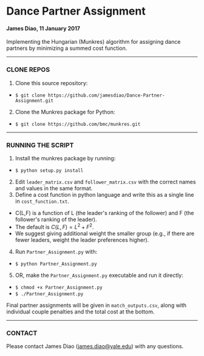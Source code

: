 # Dance Partner Assignment

#### James Diao, 11 January 2017

Implementing the Hungarian (Munkres) algorithm for assigning dance partners by minimizing a summed cost function. 


-------------------------------------------------------------

### CLONE REPOS

1. Clone this source repository: <br />
 - `$ git clone https://github.com/jamesdiao/Dance-Partner-Assignment.git`  
2. Clone the Munkres package for Python:  
 - `$ git clone https://github.com/bmc/munkres.git`

-------------------------------------------------------------

### RUNNING THE SCRIPT

1. Install the munkres package by running:  
 - `$ python setup.py install`  
2. Edit `leader_matrix.csv` and `follower_matrix.csv` with the correct names and values in the same format.  
3. Define a cost function in python language and write this as a single line in `cost_function.txt`.  
 - C(L,F) is a function of L (the leader's ranking of the follower) and F (the follower's ranking of the leader).  
 - The default is $C(L,F) = L^2 + F^2$.  
 - We suggest giving additional weight the smaller group (e.g., if there are fewer leaders, weight the leader preferences higher).  
4. Run `Partner_Assignment.py` with:  
 - `$ python Partner_Assignment.py`
5. OR, make the `Partner_Assignment.py` executable and run it directly:  
 - `$ chmod +x Partner_Assignment.py`
 - `$ ./Partner_Assignment.py`  

Final partner assignments will be given in `match_outputs.csv`, along with individual couple penalties and the total cost at the bottom. 

-----------------------------------------------------------------

### CONTACT  

Please contact James Diao (james.diao@yale.edu) with any questions. 

<br />
<br />
<br />



